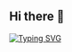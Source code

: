 ## Hi there 👋
[![Typing SVG](https://readme-typing-svg.demolab.com?font=Doto&size=40&duration=3000&pause=1000&color=9D24F7&vCenter=true&multiline=true&width=435&height=200&lines=Hajtuszko;Blender+3D)](https://git.io/typing-svg)
<!--
**hajtuszko/hajtuszko** is a ✨ _special_ ✨ repository because its `README.md` (this file) appears on your GitHub profile.

Here are some ideas to get you started:

- 🔭 I’m currently working on ...
- 🌱 I’m currently learning ...
- 👯 I’m looking to collaborate on ...
- 🤔 I’m looking for help with ...
- 💬 Ask me about ...
- 📫 How to reach me: ...
- 😄 Pronouns: ...
- ⚡ Fun fact: ...
-->
